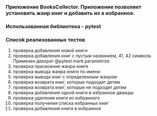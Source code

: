### Приложение BooksCollector. Приложение позволяет установить жанр книг и добавить их в избранное.
### Использованная библиотека - pytest


### Списok реализованных тестов
1. проверка добавления новой книги
2. проверка добавления книг с пустым названием, 41, 42 символа. Применен декорат @pytest.mark.parametrize
3. проверка присвоения жанра книге
4. проверка вывода жанра  книги по имени
5. проверка вывода книг с определенным жанром
6. проверка возврата книг, которые подходят детям
7. проверка возврата книг, которые не подходят детям
8. проверка добавления одной книги в избранное дважды
9. проверка удаления книги из избранного
10. проверка получения списка избранных книг
11. проверка добавления книги в избранное